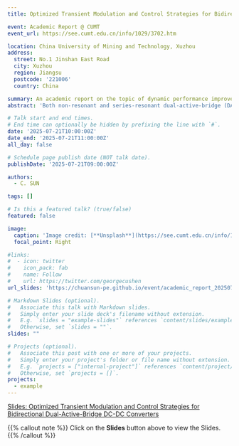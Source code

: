 ```yaml
---
title: Optimized Transient Modulation and Control Strategies for Bidirectional Dual-Active-Bridge DC-DC Converters

event: Academic Report @ CUMT
event_url: https://see.cumt.edu.cn/info/1029/3702.htm

location: China University of Mining and Technology, Xuzhou
address:
  street: No.1 Jinshan East Road
  city: Xuzhou
  region: Jiangsu
  postcode: '221006'
  country: China

summary: An academic report on the topic of dynamic performance improvement for DAB converters @ CUMT.
abstract: 'Both non-resonant and series-resonant dual-active-bridge (DAB) converters are popular for isolated bidirectional dc-dc power-conversion applications, and their optimal dynamic performance is an active research topic. It is found that when the control variables are updated through conventional transient phase-shift modulation, severe transient oscillations and/or dc offsets will be induced in the high-frequency-link currents of DAB converters. This will lead to high current stresses on power devices and introduce excessive time delays between the PWM generator and controller. Consequently, truly optimal dynamic performance cannot be achieved with a high-performance controller alone, and the modulation-induced problems must also be thoroughly investigated. This report focuses on developing sensorless optimized transient phase-shift modulation methods for DABC converters and presents detailed theoretical analyses, mathematical derivations, and real-time closed-loop experimental verifications. The reported findings provide insights on the optimization of the dynamics of DAB converters using advanced and effective transient modulation schemes and controller design.'

# Talk start and end times.
# End time can optionally be hidden by prefixing the line with `#`.
date: '2025-07-21T10:00:00Z'
date_end: '2025-07-21T11:00:00Z'
all_day: false

# Schedule page publish date (NOT talk date).
publishDate: '2025-07-21T09:00:00Z'

authors:
  - C. SUN

tags: []

# Is this a featured talk? (true/false)
featured: false

image:
  caption: 'Image credit: [**Unsplash**](https://see.cumt.edu.cn/info/1029/3702.htm)'
  focal_point: Right

#links:
#  - icon: twitter
#    icon_pack: fab
#    name: Follow
#    url: https://twitter.com/georgecushen
url_slides: 'https://chuansun-pe.github.io/event/academic_report_20250721/Academic_Report_20250721.pdf'

# Markdown Slides (optional).
#   Associate this talk with Markdown slides.
#   Simply enter your slide deck's filename without extension.
#   E.g. `slides = "example-slides"` references `content/slides/example-slides.md`.
#   Otherwise, set `slides = ""`.
slides: ""

# Projects (optional).
#   Associate this post with one or more of your projects.
#   Simply enter your project's folder or file name without extension.
#   E.g. `projects = ["internal-project"]` references `content/project/deep-learning/index.md`.
#   Otherwise, set `projects = []`.
projects:
  - example
---
```


[Slides: Optimized Transient Modulation and Control Strategies for Bidirectional Dual-Active-Bridge DC-DC Converters](./Academic_Report_20250721.pdf)

{{% callout note %}}
Click on the **Slides** button above to view the Slides.
{{% /callout %}}